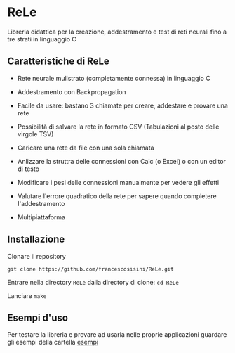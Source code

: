 # ReLe
Libreria didattica per la creazione, addestramento e test di reti neurali fino a tre strati in linguaggio C

## Caratteristiche di ReLe
- Rete neurale mulistrato (completamente connessa) in linguaggio C
- Addestramento con Backpropagation
- Facile da usare: bastano 3 chiamate per creare, addestare e provare una rete
- Possibilità di salvare la rete in formato CSV (Tabulazioni al posto delle virgole TSV)
- Caricare una rete da file con una sola chiamata
- Anlizzare la struttra delle connessioni con Calc (o Excel) o con un editor di testo
- Modificare i pesi delle connessioni manualmente per vedere gli effetti
- Valutare l'errore quadratico della rete per sapere quando completere l'addestramento

- Multipiattaforma

## Installazione
Clonare il repository

`git clone https://github.com/francescosisini/ReLe.git`

Entrare nella directory  `ReLe` dalla directory di clone: `cd ReLe`

Lanciare `make`

## Esempi d'uso
Per testare la libreria e provare ad usarla nelle proprie applicazioni guardare gli esempi della cartella [esempi](esempi)


